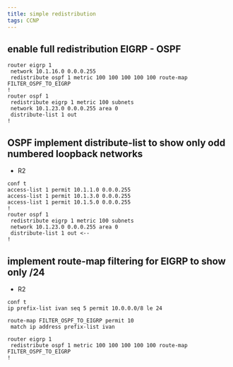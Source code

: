 ```yaml
---
title: simple redistribution
tags: CCNP
---
```


## enable full redistribution EIGRP - OSPF

```
router eigrp 1
 network 10.1.16.0 0.0.0.255
 redistribute ospf 1 metric 100 100 100 100 100 route-map FILTER_OSPF_TO_EIGRP
!
router ospf 1
 redistribute eigrp 1 metric 100 subnets
 network 10.1.23.0 0.0.0.255 area 0
 distribute-list 1 out
!
```

## OSPF implement distribute-list to show only odd numbered loopback networks

- R2  

```
conf t
access-list 1 permit 10.1.1.0 0.0.0.255
access-list 1 permit 10.1.3.0 0.0.0.255
access-list 1 permit 10.1.5.0 0.0.0.255
!
router ospf 1
 redistribute eigrp 1 metric 100 subnets
 network 10.1.23.0 0.0.0.255 area 0
 distribute-list 1 out <--
!
```

## implement route-map filtering for EIGRP to show only /24

- R2  

```
conf t
ip prefix-list ivan seq 5 permit 10.0.0.0/8 le 24

route-map FILTER_OSPF_TO_EIGRP permit 10
 match ip address prefix-list ivan

router eigrp 1
 redistribute ospf 1 metric 100 100 100 100 100 route-map FILTER_OSPF_TO_EIGRP
!
```
